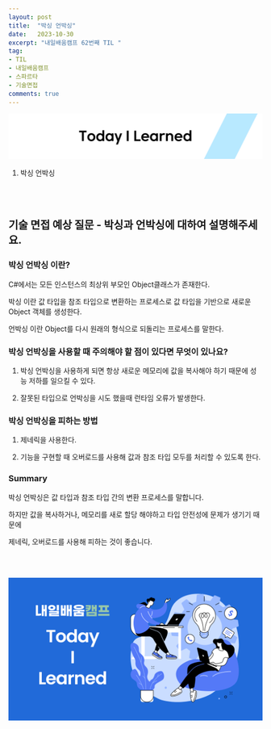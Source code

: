 ```yaml
---
layout: post
title:  "박싱 언박싱"
date:   2023-10-30
excerpt: "내일배움캠프 62번째 TIL "
tag:
- TIL
- 내일배움캠프
- 스파르타
- 기술면접
comments: true
---
```


![nbcbanner](/assets/img/TILbanner.png)

1. 박싱 언박싱

<br/>
<br/>


## 기술 면접 예상 질문 - 박싱과 언박싱에 대하여 설명해주세요.


### 박싱 언박싱 이란?

C#에서는 모든 인스턴스의 최상위 부모인 Object클래스가 존재한다.

박싱 이란 값 타입을 참조 타입으로 변환하는 프로세스로 값 타입을 기반으로 새로운 Object 객체를 생성한다.

언박싱 이란 Object를 다시 원래의 형식으로 되돌리는 프로세스를 말한다.



### 박싱 언박싱을 사용할 때 주의해야 할 점이 있다면 무엇이 있나요?

1. 박싱 언박싱을 사용하게 되면 항상 새로운 메모리에 값을 복사해야 하기 때문에 성능 저하를 일으킬 수 있다.

2. 잘못된 타입으로 언박싱을 시도 했을때 런타임 오류가 발생한다.


### 박싱 언박싱을 피하는 방법

1. 제네릭을 사용한다.
   
2. 기능을 구현할 때 오버로드를 사용해 값과 참조 타입 모두를 처리할 수 있도록 한다.


### Summary

박싱 언박싱은 값 타입과 참조 타입 간의 변환 프로세스를 말합니다.

하지만 값을 복사하거나, 메모리를 새로 할당 해야하고 타입 안전성에 문제가 생기기 때문에

제네릭, 오버로드를 사용해 피하는 것이 좋습니다.








<br/>
<br/>

![nbcthumbnail](/assets/img/thumbnail-image.png)